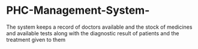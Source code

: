 # PHC-Management-System-
The system keeps a record of doctors available and the stock of medicines and available tests along with the diagnostic result of patients and the treatment given to them
